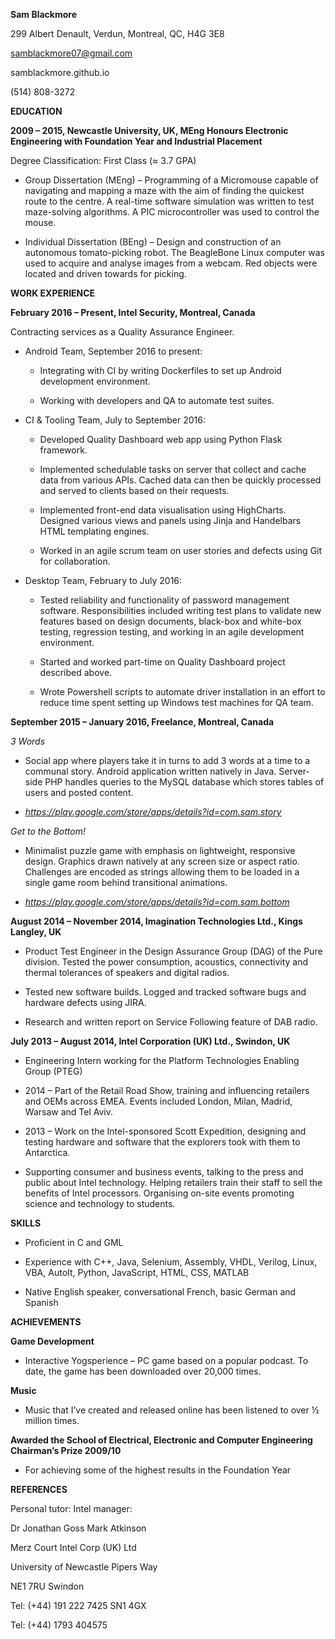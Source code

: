 **Sam Blackmore**

299 Albert Denault, Verdun, Montreal, QC, H4G 3E8

samblackmore07@gmail.com

samblackmore.github.io

\(514) 808-3272

**EDUCATION**

**2009 – 2015, Newcastle University, UK, MEng Honours Electronic
Engineering with Foundation Year and Industrial Placement**

Degree Classification: First Class (≈ 3.7 GPA)

-   Group Dissertation (MEng) – Programming of a Micromouse capable of
    navigating and mapping a maze with the aim of finding the quickest
    route to the centre. A real-time software simulation was written to
    test maze-solving algorithms. A PIC microcontroller was used to
    control the mouse.

-   Individual Dissertation (BEng) – Design and construction of an
    autonomous tomato-picking robot. The BeagleBone Linux computer was
    used to acquire and analyse images from a webcam. Red objects were
    located and driven towards for picking.

**WORK EXPERIENCE**

**February 2016 – Present, Intel Security, Montreal, Canada**

Contracting services as a Quality Assurance Engineer.

-   Android Team, September 2016 to present:

    -   Integrating with CI by writing Dockerfiles to set up Android development environment.

    -   Working with developers and QA to automate test suites.

-   CI & Tooling Team, July to September 2016:

    -   Developed Quality Dashboard web app using Python Flask framework.

    -   Implemented schedulable tasks on server that collect and cache data from various APIs. Cached data can then be quickly processed and served to clients based on their requests.

    -   Implemented front-end data visualisation using HighCharts. Designed various views and panels using Jinja and Handelbars HTML templating engines.

    -   Worked in an agile scrum team on user stories and defects using Git for collaboration.

-   Desktop Team, February to July 2016:

    -   Tested reliability and functionality of password management software. Responsibilities included writing test plans to validate new features based on design documents, black-box and white-box testing, regression testing, and working in an agile development environment.

    -   Started and worked part-time on Quality Dashboard project described above.

    -   Wrote Powershell scripts to automate driver installation in an effort to reduce time spent setting up Windows test machines for QA team.


**September 2015 – January 2016, Freelance, Montreal, Canada**

*3 Words*

-   Social app where players take it in turns to add 3 words at a time
    to a communal story. Android application written natively in Java.
    Server-side PHP handles queries to the MySQL database which stores
    tables of users and posted content.

-   *https://play.google.com/store/apps/details?id=com.sam.story*

*Get to the Bottom!*

-   Minimalist puzzle game with emphasis on lightweight,
    responsive design. Graphics drawn natively at any screen size or
    aspect ratio. Challenges are encoded as strings allowing them to be
    loaded in a single game room behind transitional animations.

-   *https://play.google.com/store/apps/details?id=com.sam.bottom*

**August 2014 – November 2014, Imagination Technologies Ltd., Kings
Langley, UK**

-   Product Test Engineer in the Design Assurance Group (DAG) of the
    Pure division. Tested the power consumption, acoustics, connectivity
    and thermal tolerances of speakers and digital radios.

-   Tested new software builds. Logged and tracked software bugs and
    hardware defects using JIRA.

-   Research and written report on Service Following feature of
    DAB radio.

**July 2013 – August 2014, Intel Corporation (UK) Ltd., Swindon, UK**

-   Engineering Intern working for the Platform Technologies Enabling
    Group (PTEG)

-   2014 – Part of the Retail Road Show, training and influencing
    retailers and OEMs across EMEA. Events included London, Milan,
    Madrid, Warsaw and Tel Aviv.

-   2013 – Work on the Intel-sponsored Scott Expedition, designing and
    testing hardware and software that the explorers took with them
    to Antarctica.

-   Supporting consumer and business events, talking to the press and
    public about Intel technology. Helping retailers train their staff
    to sell the benefits of Intel processors. Organising on-site events
    promoting science and technology to students.

**SKILLS**

-   Proficient in C and GML

-   Experience with C++, Java, Selenium, Assembly, VHDL, Verilog, Linux,
    VBA, AutoIt, Python, JavaScript, HTML, CSS, MATLAB

-   Native English speaker, conversational French, basic German and
    Spanish

**ACHIEVEMENTS**

**Game Development**

-   Interactive Yogsperience – PC game based on a popular podcast. To
    date, the game has been downloaded over 20,000 times.

**Music**

-   Music that I’ve created and released online has been listened to
    over ½ million times.

**Awarded the School of Electrical, Electronic and Computer Engineering
Chairman’s Prize 2009/10**

-   For achieving some of the highest results in the Foundation Year

**REFERENCES**

Personal tutor: Intel manager:

Dr Jonathan Goss Mark Atkinson

Merz Court Intel Corp (UK) Ltd

University of Newcastle Pipers Way

NE1 7RU Swindon

Tel: (+44) 191 222 7425 SN1 4GX

Tel: (+44) 1793 404575
